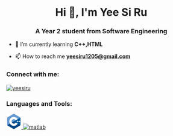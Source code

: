 <h1 align="center">Hi 👋, I'm Yee Si Ru</h1>
<h3 align="center">A Year 2 student from Software Engineering</h3>

- 🌱 I’m currently learning **C++,HTML**

- 📫 How to reach me **yeesiru1205@gmail.com**

<h3 align="left">Connect with me:</h3>
<p align="left">
<a href="https://linkedin.com/in/yeesiru" target="blank"><img align="center" src="https://raw.githubusercontent.com/rahuldkjain/github-profile-readme-generator/master/src/images/icons/Social/linked-in-alt.svg" alt="yeesiru" height="30" width="40" /></a>
</p>

<h3 align="left">Languages and Tools:</h3>
<p align="left"> <a href="https://www.w3schools.com/cpp/" target="_blank" rel="noreferrer"> <img src="https://raw.githubusercontent.com/devicons/devicon/master/icons/cplusplus/cplusplus-original.svg" alt="cplusplus" width="40" height="40"/> </a> <a href="https://www.mathworks.com/" target="_blank" rel="noreferrer"> <img src="https://upload.wikimedia.org/wikipedia/commons/2/21/Matlab_Logo.png" alt="matlab" width="40" height="40"/> </a> </p>
